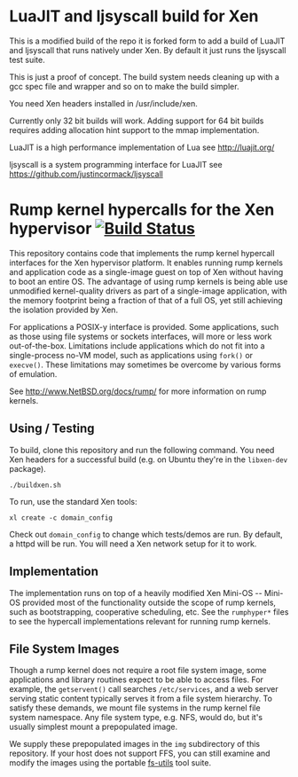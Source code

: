 LuaJIT and ljsyscall build for Xen
==================================

This is a modified build of the repo it is forked form to add a build of
LuaJIT and ljsyscall that runs natively under Xen. By default it just runs
the ljsyscall test suite.

This is just a proof of concept. The build system needs cleaning up with
a gcc spec file and wrapper and so on to make the build simpler.

You need Xen headers installed in /usr/include/xen.

Currently only 32 bit builds will work. Adding support for 64 bit builds
requires adding allocation hint support to the mmap implementation.

LuaJIT is a high performance implementation of Lua see http://luajit.org/

ljsyscall is a system programming interface for LuaJIT see https://github.com/justincormack/ljsyscall


Rump kernel hypercalls for the Xen hypervisor [![Build Status](https://travis-ci.org/justincormack/rumpuser-xen.png?branch=master)](https://travis-ci.org/justincormack/rumpuser-xen)
=============================================

This repository contains code that implements the rump kernel hypercall
interfaces for the Xen hypervisor platform.  It enables running rump
kernels and application code as a single-image guest on top of Xen
without having to boot an entire OS.  The advantage of using rump
kernels is being able use unmodified kernel-quality drivers as part of
a single-image application, with the memory footprint being a fraction
of that of a full OS, yet still achieving the isolation provided by Xen.

For applications a POSIX-y interface is provided.  Some applications,
such as those using file systems or sockets interfaces, will more or
less work out-of-the-box.  Limitations include applications which do
not fit into a single-process no-VM model, such as applications using
`fork()` or `execve()`.  These limitations may sometimes be overcome by
various forms of emulation.

See http://www.NetBSD.org/docs/rump/ for more information on rump kernels.


Using / Testing
---------------

To build, clone this repository and run the following command.  You
need Xen headers for a successful build (e.g. on Ubuntu they're in
the `libxen-dev` package).

	./buildxen.sh

To run, use the standard Xen tools:

	xl create -c domain_config

Check out `domain_config` to change which tests/demos are run.
By default, a httpd will be run.  You will need a Xen network
setup for it to work.


Implementation
--------------

The implementation runs on top of a heavily modified Xen Mini-OS --
Mini-OS provided most of the functionality outside the scope of rump
kernels, such as bootstrapping, cooperative scheduling, etc.  See the
`rumphyper*` files to see the hypercall implementations relevant for
running rump kernels.


File System Images
------------------

Though a rump kernel does not require a root file system image, some
applications and library routines expect to be able to access files.
For example, the `getservent()` call searches `/etc/services`, and
a web server serving static content typically serves it from a file
system hierarchy.  To satisfy these demands, we mount file systems in
the rump kernel file system namespace.  Any file system type, e.g. NFS,
would do, but it's usually simplest mount a prepopulated image.

We supply these prepopulated images in the `img` subdirectory
of this repository.  If your host does not support FFS, you
can still examine and modify the images using the portable
[fs-utils](https://github.com/stacktic/fs-utils) tool suite.
